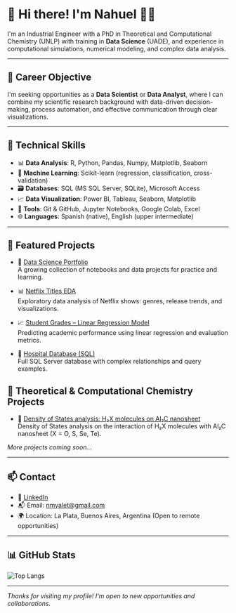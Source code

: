# 👋 Hi there! I'm Nahuel 👨‍🔬

I'm an Industrial Engineer with a PhD in Theoretical and Computational Chemistry (UNLP) with training in **Data Science** (UADE), and experience in computational simulations, numerical modeling, and complex data analysis.


---

## 💼 Career Objective

I'm seeking opportunities as a **Data Scientist** or **Data Analyst**, where I can combine my scientific research background with data-driven decision-making, process automation, and effective communication through clear visualizations.

---

## 🧠 Technical Skills

- 📊 **Data Analysis**: R, Python, Pandas, Numpy, Matplotlib, Seaborn  
- 🤖 **Machine Learning**: Scikit-learn (regression, classification, cross-validation)  
- 🗃️ **Databases**: SQL (MS SQL Server, SQLite), Microsoft Access  
- 📈 **Data Visualization**: Power BI, Tableau, Seaborn, Matplotlib  
- 💾 **Tools**: Git & GitHub, Jupyter Notebooks, Google Colab, Excel  
- 🌐 **Languages**: Spanish (native), English (upper intermediate)

---

## 🚀 Featured Projects

- 📂 [Data Science Portfolio](https://github.com/nmyalet90/data-science-portfolio)  
  A growing collection of notebooks and data projects for practice and learning.

- 📊 [Netflix Titles EDA](https://github.com/nmyalet90/Netflix-Titles-EDA)  
  Exploratory data analysis of Netflix shows: genres, release trends, and visualizations.

- 📈 [Student Grades – Linear Regression Model](https://github.com/nmyalet90/student-grades-linear-regression)  
  Predicting academic performance using linear regression and evaluation metrics.

- 🏥 [Hospital Database (SQL)](https://github.com/nmyalet90/Hospital-DB)  
  Full SQL Server database with complex relationships and query examples.


## 🧪 Theoretical & Computational Chemistry Projects

- 🧮 [Density of States analysis: H₂X molecules on Al₂C nanosheet](https://github.com/nmyalet90/DOS-analysis-Al2C-H2Xads)  
  Density of States analysis on the interaction of H₂X molecules with Al₂C nanosheet (X = O, S, Se, Te).

*More projects coming soon...*


---

## 📫 Contact

- 💼 [LinkedIn](https://www.linkedin.com/in/nmyalet)
- 📬 Email: [nmyalet@gmail.com](mailto:nmyalet@gmail.com)
- 🌍 Location: La Plata, Buenos Aires, Argentina (Open to remote opportunities)

---

## 📊 GitHub Stats

![Top Langs](https://github-readme-stats.vercel.app/api/top-langs/?username=nmyalet90&layout=compact&theme=default)

---

*Thanks for visiting my profile! I'm open to new opportunities and collaborations.*
